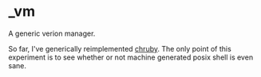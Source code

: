 _vm
===

A generic verion manager.

So far, I've generically reimplemented [chruby][1]. The only point of this experiment is to see whether or not machine generated posix shell is even sane.


[1]: https://github.com/postmodern/chruby
